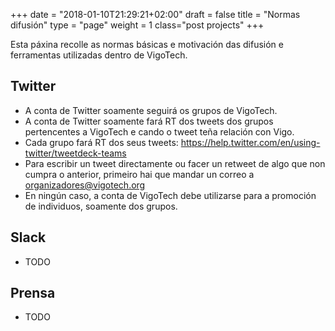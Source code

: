 +++
date = "2018-01-10T21:29:21+02:00"
draft = false
title = "Normas difusión"
type = "page"
weight = 1
class="post projects"
+++

Esta páxina recolle as normas básicas e motivación das difusión e ferramentas utilizadas dentro de VigoTech.

## Twitter

- A conta de Twitter soamente seguirá os grupos de VigoTech.
- A conta de Twitter soamente fará RT dos tweets dos grupos pertencentes a VigoTech e cando o tweet teña relación con Vigo.
- Cada grupo fará RT dos seus tweets: https://help.twitter.com/en/using-twitter/tweetdeck-teams
- Para escribir un tweet directamente ou facer un retweet de algo que non cumpra o anterior, primeiro hai que mandar un correo a organizadores@vigotech.org
- En ningún caso, a conta de VigoTech debe utilizarse para a promoción de individuos, soamente dos grupos.

## Slack

- TODO

## Prensa

- TODO
